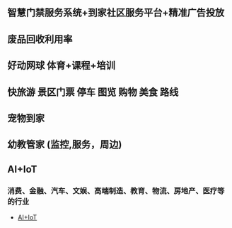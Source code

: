 ## 智慧门禁服务系统+到家社区服务平台+精准广告投放

## 废品回收利用率

## 好动网球 体育+课程+培训

## 快旅游 景区门票 停车 图览 购物 美食 路线

## 宠物到家

## 幼教管家 (监控,服务，周边)

## AI+IoT
### 消费、金融、汽车、文娱、高端制造、教育、物流、房地产、医疗等的行业
- [AI+IoT](https://www.infoq.cn/article/iR-c4TRsO4c86QfpWfbr)
